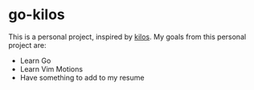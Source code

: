 # go-kilos

This is a personal project, inspired by [kilos](https://viewsourcecode.org/snaptoken/kilo/index.html). My goals from this personal project are:

- Learn Go
- Learn Vim Motions
- Have something to add to my resume
